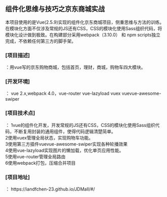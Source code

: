 ## 组件化思维与技巧之京东商城实战

本项目使用的是Vue(2.5.9)实现的组件化京东商城项目，侧重思维与方法的训练。在模块化方面不仅涉及常规的JS还有CSS，CSS的模块化使用Sass组织代码，将模块化设计做到极致。在构建部分采用webpack（3.10.0） 和 npm scripts独立完成，不依赖任何第三方的脚手架。<br />
<h3>[项目描述]</h3>：用vue写的京东购物商城，包括首页，理财，商城，购物车四大模块。<br />
<h3>[开发环境]</h3>： vue 2.x,webpack 4.0，vue-router vue-lazyload vuex vuevue-awesome-swiper<br />
<h3>[项目技术点]</h3>： 1vue的组件化开发，开发常规的JS还有CSS，CSS的模块化使用Sass组织代码，不断复用封装的通用组件，使得代码逻辑清楚简单。<br />
2使用vuex管理全局状态，实现购物车功能。<br />
3使用第三方插件vuevue-awesome-swiper实现各种轮播效果<br />
4使用vue-lazyload实现图片的懒加载，优化单页应用性能。<br />
5使用vue-router管理全局路由<br />
6使用webpack打包，压缩合并项目<br />
<h3>[项目地址]</h3>： https://iandfchen-23.github.io/JDMall/#/<br />


